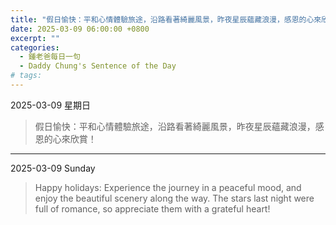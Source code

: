 ```yaml
---
title: "假日愉快：平和心情體驗旅途，沿路看著綺麗風景，昨夜星辰蘊藏浪漫，感恩的心來欣賞！ <br> Happy holidays: Experience the journey in a peaceful mood, and enjoy the beautiful scenery along the way. The stars last night were full of romance, so appreciate them with a grateful heart!"
date: 2025-03-09 06:00:00 +0800
excerpt: ""
categories:
  - 鍾老爸每日一句
  - Daddy Chung's Sentence of the Day
# tags:
---
```


2025-03-09 星期日

> 假日愉快：平和心情體驗旅途，沿路看著綺麗風景，昨夜星辰蘊藏浪漫，感恩的心來欣賞！

---

2025-03-09 Sunday

> Happy holidays: Experience the journey in a peaceful mood, and enjoy the beautiful scenery along the way. The stars last night were full of romance, so appreciate them with a grateful heart!
